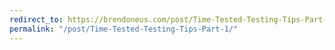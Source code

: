 ```yaml
---
redirect_to: https://brendoneus.com/post/Time-Tested-Testing-Tips-Part-1/
permalink: "/post/Time-Tested-Testing-Tips-Part-1/"
---
```


